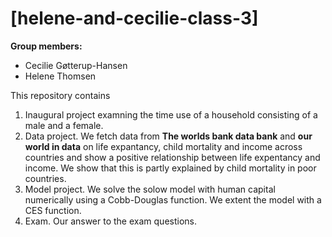 # \[helene-and-cecilie-class-3\]

**Group members:**
- Cecilie Gøtterup-Hansen
- Helene Thomsen

This repository contains  
1. Inaugural project examning the time use of a household consisting of a male and a female. 
2. Data project. We fetch data from **The worlds bank data bank** and **our world in data** on life expantancy, child mortality and income across countries and show a positive relationship between life expentancy and income. We show that this is partly explained by child mortality in poor countries. 
3. Model project. We solve the solow model with human capital numerically using a Cobb-Douglas function. We extent the model with a CES function. 
4. Exam. Our answer to the exam questions.
